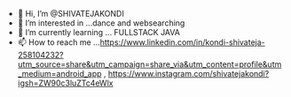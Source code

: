- 👋 Hi, I’m @SHIVATEJAKONDI
- 👀 I’m interested in ...dance and websearching
- 🌱 I’m currently learning ... FULLSTACK JAVA
- 📫 How to reach me ...https://www.linkedin.com/in/kondi-shivateja-258104232?utm_source=share&utm_campaign=share_via&utm_content=profile&utm_medium=android_app ,
https://www.instagram.com/shivatejakondi?igsh=ZW90c3luZTc4eWlx
<!---
Shivateja0/Shivateja0 is a ✨ special ✨ repository because its `README.md` (this file) appears on your GitHub profile.
You can click the Preview link to take a look at your changes.
--->
